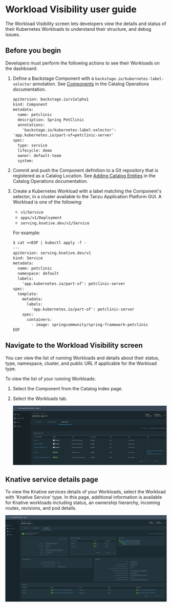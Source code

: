 # Workload Visibility user guide

The Workload Visibility screen lets developers view the details and status of their Kubernetes
Workloads to understand their structure, and debug issues.

## Before you begin

Developers must perform the following actions to see their Workloads on the dashboard:

1. Define a Backstage Component with a `backstage.io/kubernetes-label-selector` annotation. See
  [Components](../catalog/catalog-operations.md#components) in the Catalog Operations documentation.

    ```
    apiVersion: backstage.io/v1alpha1
    kind: Component
    metadata:
      name: petclinic
      description: Spring PetClinic
      annotations:
        'backstage.io/kubernetes-label-selector': 'app.kubernetes.io/part-of=petclinic-server'
    spec:
      type: service
      lifecycle: demo
      owner: default-team
      system:
    ```

1. Commit and push the Component definition to a Git repository that is registered as a Catalog Location. See [Adding
  Catalog Entities](../catalog/catalog-operations.md#adding-catalog-entities) in the Catalog Operations documentation.
2. Create a Kubernetes Workload with a label matching the Component's selector, in a cluster
available to the Tanzu Application Platform GUI. A Workload is one of the following:

    - `v1/Service`
    - `apps/v1/Deployment`
    - `serving.knative.dev/v1/Service`

    For example:

      ```
      $ cat <<EOF | kubectl apply -f -
      ---
      apiVersion: serving.knative.dev/v1
      kind: Service
      metadata:
        name: petclinic
        namespace: default
        labels:
          'app.kubernetes.io/part-of': petclinic-server
      spec:
        template:
          metadata:
            labels:
              'app.kubernetes.io/part-of': petclinic-server
          spec:
            containers:
              - image: springcommunity/spring-framework-petclinic
      EOF
      ```

## Navigate to the Workload Visibility screen

You can view the list of running Workloads and details about their status, type, namespace, cluster, and public URL if
applicable for the Workload type.

To view the list of your running Workloads:

1. Select the Component from the Catalog index page.
1. Select the Workloads tab.

    ![Workload index table](./images/workload-visibility-workloads.png)

## Knative service details page

To view the Knative services details of your Workloads, select the Workload with 'Knative Service' type.
In this page, additional information is available for Knative workloads including status, an ownership hierarchy,
incoming routes, revisions, and pod details.


![Resource detail page](./images/workload-visibility-resource-detail.png)
